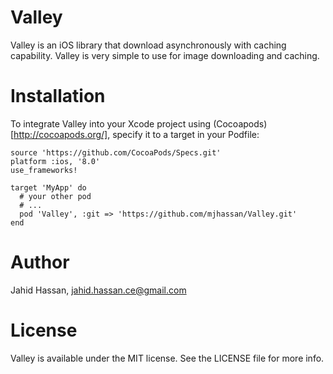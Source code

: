 # Valley
Valley is an iOS library that download asynchronously with caching capability. Valley is very simple to use for image downloading and caching.

# Installation
To integrate Valley into your Xcode project using (Cocoapods)[http://cocoapods.org/], specify it to a target in your Podfile:

    source 'https://github.com/CocoaPods/Specs.git'
    platform :ios, '8.0'
    use_frameworks!
    
    target 'MyApp' do
      # your other pod
      # ...
      pod 'Valley', :git => 'https://github.com/mjhassan/Valley.git'
    end

# Author
Jahid Hassan, jahid.hassan.ce@gmail.com

# License
Valley is available under the MIT license. See the LICENSE file for more info.
